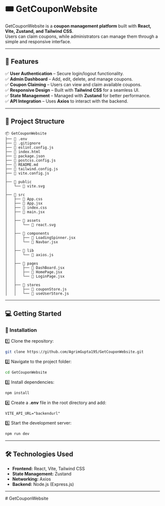 # 🎟️ GetCouponWebsite  

GetCouponWebsite is a **coupon management platform** built with **React, Vite, Zustand, and Tailwind CSS**.  
Users can claim coupons, while administrators can manage them through a simple and responsive interface.  

---

## 🚀 Features  

✅ **User Authentication** – Secure login/logout functionality.  
✅ **Admin Dashboard** – Add, edit, delete, and manage coupons.  
✅ **Coupon Claiming** – Users can view and claim available coupons.  
✅ **Responsive Design** – Built with **Tailwind CSS** for a seamless UI.  
✅ **State Management** – Managed with **Zustand** for better performance.  
✅ **API Integration** – Uses **Axios** to interact with the backend.  

---

## 📂 Project Structure  

```
📦 GetCouponWebsite
├── 📄 .env
├── 📄 .gitignore
├── 📄 eslint.config.js
├── 📄 index.html
├── 📄 package.json
├── 📄 postcss.config.js
├── 📄 README.md
├── 📄 tailwind.config.js
├── 📄 vite.config.js
│
├── 📂 public
│   └── 📄 vite.svg
│
├── 📂 src
│   ├── 📄 App.css
│   ├── 📄 App.jsx
│   ├── 📄 index.css
│   ├── 📄 main.jsx
│   │
│   ├── 📂 assets
│   │   └── 📄 react.svg
│   │
│   ├── 📂 components
│   │   ├── 📄 LoadingSpinner.jsx
│   │   └── 📄 Navbar.jsx
│   │
│   ├── 📂 lib
│   │   └── 📄 axios.js
│   │
│   ├── 📂 pages
│   │   ├── 📄 DashBoard.jsx
│   │   ├── 📄 HomePage.jsx
│   │   └── 📄 LoginPage.jsx
│   │
│   ├── 📂 stores
│   │   ├── 📄 couponStore.js
│   │   └── 📄 useUserStore.js
```

---

## 💻 Getting Started  

### 🔹 Installation  

1️⃣ Clone the repository:  

```sh
git clone https://github.com/AgrimGupta195/GetCouponWebsite.git
```

2️⃣ Navigate to the project folder:  

```sh
cd GetCouponWebsite
```

3️⃣ Install dependencies:  

```sh
npm install
```

4️⃣ Create a **.env** file in the root directory and add:  

```env
VITE_API_URL="backendurl"
```

5️⃣ Start the development server:  

```sh
npm run dev
```

---

## 🛠️ Technologies Used  

- **Frontend:** React, Vite, Tailwind CSS  
- **State Management:** Zustand  
- **Networking:** Axios  
- **Backend:** Node.js (Express.js) 

---

#   G e t C o u p o n W e b s i t e  
 